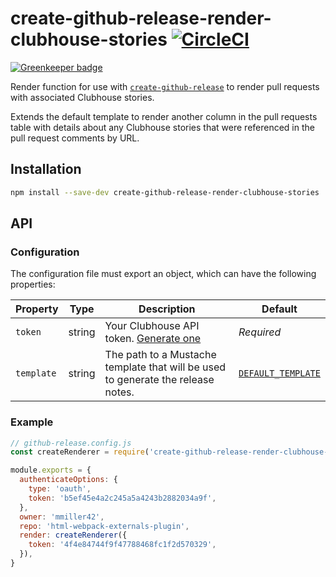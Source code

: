 # create-github-release-render-clubhouse-stories [![CircleCI](https://circleci.com/gh/mmiller42/create-github-release-render-clubhouse-stories.svg?style=svg)](https://circleci.com/gh/mmiller42/create-github-release-render-clubhouse-stories)

[![Greenkeeper badge](https://badges.greenkeeper.io/mmiller42/create-github-release-render-clubhouse-stories.svg)](https://greenkeeper.io/)

Render function for use with [`create-github-release`](https://github.com/mmiller42/create-github-release) to render pull requests with associated Clubhouse stories.

Extends the default template to render another column in the pull requests table with details about any Clubhouse stories that were referenced in the pull request comments by URL.

## Installation

```bash
npm install --save-dev create-github-release-render-clubhouse-stories
```

## API

### Configuration

The configuration file must export an object, which can have the following properties:

| Property   | Type     | Description                                                                                    | Default                                                  |
| ---------- | -------- | ---------------------------------------------------------------------------------------------- | -------------------------------------------------------- |
| `token`    | string   | Your Clubhouse API token. [Generate one](https://app.clubhouse.io/settings/account/api-tokens) | *Required*                                               |
| `template` | string   | The path to a Mustache template that will be used to generate the release notes.               | [`DEFAULT_TEMPLATE`](src/defaultTemplate.md.hbs)         |

### Example

```js
// github-release.config.js
const createRenderer = require('create-github-release-render-clubhouse-stories')

module.exports = {
  authenticateOptions: {
    type: 'oauth',
    token: 'b5ef45e4a2c245a5a4243b2882034a9f',
  },
  owner: 'mmiller42',
  repo: 'html-webpack-externals-plugin',
  render: createRenderer({
    token: '4f4e84744f9f47788468fc1f2d570329',
  }),
}
```
